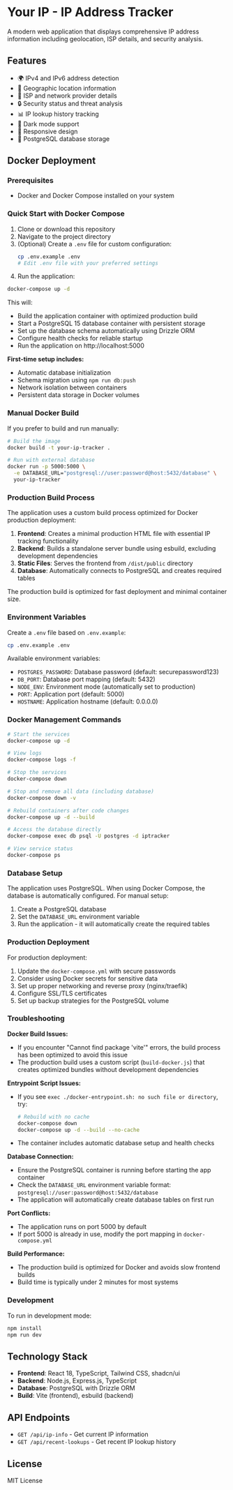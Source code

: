 # Your IP - IP Address Tracker

A modern web application that displays comprehensive IP address information including geolocation, ISP details, and security analysis.

## Features

- 🌍 IPv4 and IPv6 address detection
- 📍 Geographic location information
- 🏢 ISP and network provider details
- 🔒 Security status and threat analysis
- 📊 IP lookup history tracking
- 🌙 Dark mode support
- 📱 Responsive design
- 💾 PostgreSQL database storage

## Docker Deployment

### Prerequisites

- Docker and Docker Compose installed on your system

### Quick Start with Docker Compose

1. Clone or download this repository
2. Navigate to the project directory
3. (Optional) Create a `.env` file for custom configuration:
   ```bash
   cp .env.example .env
   # Edit .env file with your preferred settings
   ```
4. Run the application:

```bash
docker-compose up -d
```

This will:
- Build the application container with optimized production build
- Start a PostgreSQL 15 database container with persistent storage
- Set up the database schema automatically using Drizzle ORM
- Configure health checks for reliable startup
- Run the application on http://localhost:5000

**First-time setup includes:**
- Automatic database initialization
- Schema migration using `npm run db:push`
- Network isolation between containers
- Persistent data storage in Docker volumes

### Manual Docker Build

If you prefer to build and run manually:

```bash
# Build the image
docker build -t your-ip-tracker .

# Run with external database
docker run -p 5000:5000 \
  -e DATABASE_URL="postgresql://user:password@host:5432/database" \
  your-ip-tracker
```

### Production Build Process

The application uses a custom build process optimized for Docker production deployment:

1. **Frontend**: Creates a minimal production HTML file with essential IP tracking functionality
2. **Backend**: Builds a standalone server bundle using esbuild, excluding development dependencies
3. **Static Files**: Serves the frontend from `/dist/public` directory
4. **Database**: Automatically connects to PostgreSQL and creates required tables

The production build is optimized for fast deployment and minimal container size.

### Environment Variables

Create a `.env` file based on `.env.example`:

```bash
cp .env.example .env
```

Available environment variables:
- `POSTGRES_PASSWORD`: Database password (default: securepassword123)
- `DB_PORT`: Database port mapping (default: 5432)
- `NODE_ENV`: Environment mode (automatically set to production)
- `PORT`: Application port (default: 5000)
- `HOSTNAME`: Application hostname (default: 0.0.0.0)

### Docker Management Commands

```bash
# Start the services
docker-compose up -d

# View logs
docker-compose logs -f

# Stop the services
docker-compose down

# Stop and remove all data (including database)
docker-compose down -v

# Rebuild containers after code changes
docker-compose up -d --build

# Access the database directly
docker-compose exec db psql -U postgres -d iptracker

# View service status
docker-compose ps
```

### Database Setup

The application uses PostgreSQL. When using Docker Compose, the database is automatically configured. For manual setup:

1. Create a PostgreSQL database
2. Set the `DATABASE_URL` environment variable
3. Run the application - it will automatically create the required tables

### Production Deployment

For production deployment:

1. Update the `docker-compose.yml` with secure passwords
2. Consider using Docker secrets for sensitive data
3. Set up proper networking and reverse proxy (nginx/traefik)
4. Configure SSL/TLS certificates
5. Set up backup strategies for the PostgreSQL volume

### Troubleshooting

**Docker Build Issues:**
- If you encounter "Cannot find package 'vite'" errors, the build process has been optimized to avoid this issue
- The production build uses a custom script (`build-docker.js`) that creates optimized bundles without development dependencies

**Entrypoint Script Issues:**
- If you see `exec ./docker-entrypoint.sh: no such file or directory`, try:
  ```bash
  # Rebuild with no cache
  docker-compose down
  docker-compose up -d --build --no-cache
  ```
- The container includes automatic database setup and health checks

**Database Connection:**
- Ensure the PostgreSQL container is running before starting the app container
- Check the `DATABASE_URL` environment variable format: `postgresql://user:password@host:5432/database`
- The application will automatically create database tables on first run

**Port Conflicts:**
- The application runs on port 5000 by default
- If port 5000 is already in use, modify the port mapping in `docker-compose.yml`

**Build Performance:**
- The production build is optimized for Docker and avoids slow frontend builds
- Build time is typically under 2 minutes for most systems

### Development

To run in development mode:

```bash
npm install
npm run dev
```

## Technology Stack

- **Frontend**: React 18, TypeScript, Tailwind CSS, shadcn/ui
- **Backend**: Node.js, Express.js, TypeScript
- **Database**: PostgreSQL with Drizzle ORM
- **Build**: Vite (frontend), esbuild (backend)

## API Endpoints

- `GET /api/ip-info` - Get current IP information
- `GET /api/recent-lookups` - Get recent IP lookup history

## License

MIT License